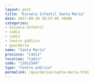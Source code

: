```yaml
---
layout: post
title: "Escuela Infantil Santa María"
date: 2017-09-20 20:57:05 +0200
categories:
- Escuela Infantil
- cadiz
- cadiz
- Centro público
- guarderia
name: "Santa María"
province: "Cádiz"
location: "Cadiz"
code: "11012504"
type: "Centro público"
permalink: /guarderias/santa-maria.html
---
```

